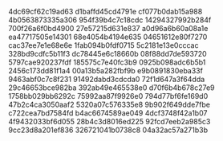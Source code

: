 4dc69cf62c19ad63
d1baffd45cd4791e
cf077b0dab15a988
4b0563873335a306
954f39b4c7c18cdc
14294327992b284f
700f26a6f0bd4900
27e57215d631e837
a0d96a6b60a08a1e
ea47717505e14301
68e4054b4194e635
04651612e80f7270
cac37ee7e1e68e6e
1fab094b0fdf0715
5c2181e13e0cccac
328bd9cdfc5b11f3
dc78445e6c18660b
08f88dd7de593720
5797cae920237fdf
185575c7e40fc3b9
0925b098adc6b5b1
2456c173dd81f1a4
00a13b5a282fbf9b
e9b0891830eba33f
9463abf0c7c8f231
91492dabd3cdcda0
72f1d647a3f64dda
29c46653bce982ba
392ab49e465538e0
d70f6b4b678c27e9
1758bb029bb6292c
75992aa87f9926e0
794d77bf6fe169d0
47b2c4ca3050aaf2
5320a07c576335e8
9b902f649dde7fbe
c722cea7bd7584fd
b4ac6674589ae049
4dcf3748f42a1b07
4f9432033bf6d055
28b4c3d8016ed225
92fcd7eeb2a985c3
9cc23d8a201ef836
326721041b0738c8
04a32ac57a271b3b
